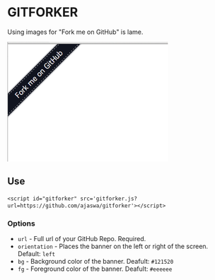 # GITFORKER

Using images for "Fork me on GitHub" is lame.

![image](gitforker.png)


## Use

    <script id="gitforker" src='gitforker.js?url=https://github.com/ajaswa/gitforker'></script>

### Options

  - `url` -
    Full url of your GitHub Repo.
    Required.
  - `orientation` -
    Places the banner on the left or right of the screen.
    Default: `left`
  - `bg` -
    Background color of the banner.
    Deafult: `#121520`
  - `fg` -
    Foreground color of the banner.
    Deafult: `#eeeeee`
